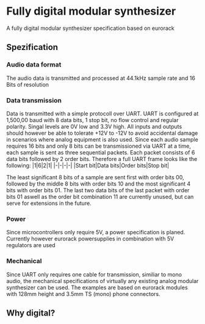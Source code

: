 # Fully digital modular synthesizer
A fully digital modular synthesizer specification based on eurorack

## Spezification

### Audio data format
The audio data is transmitted and processed at 44.1kHz sample rate and 16 Bits of resolution

### Data transmission
Data is transmitted with a simple protocoll over UART.
UART is configured at 1,500,00 baud with 8 data bits, 1 stop bit, no flow control and regular polarity. Singal levels are 0V low and 3.3V high. All inputs and outputs should however be able to tolerate +12V to -12V to avoid accidental damage in scenarios where analog equipment is also used.
Since each audio sample requires 16 bits and only 8 bits can be transmissioned via UART at a time, each sample is sent as three sequential packets. Each packet consists of 6 data bits followed by 2 order bits. Therefore a full UART frame looks like the following:
|1|6|2|1|
|-|-|-|-|
|Start bit|Data bits|Order bits|Stop bit|

The least significant 8 bits of a sample are sent first with order bits 00, followed by the middle 8 bits with order bits 10 and the most significant 4 bits with order bits 01. The last two data bits of the last packet with order bits 01 aswell as the order bit combination 11 are currently unused, but can serve for extensions in the future.

### Power
Since microcontrollers only require 5V, a power specification is planed. Currently however eurorack powersupplies in combination with 5V regulators are used

### Mechanical
Since UART only requires one cable for transmission, similiar to mono audio, the mechanical specifications of virtually any existing analog modular synthesizer can be used. The examples are based on eurorack modules with 128mm height and 3.5mm TS (mono) phone connectors.

## Why digital?

